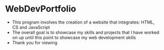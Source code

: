 # WebDevPortfolio

- This program involves the creation of a website that integrates: HTML, CS and JavaScript
- The overall goal is to showcase my skills and projects that I have worked on up until this point to showcase my web development skills
- Thank you for viewing

